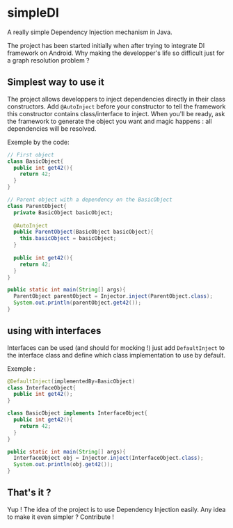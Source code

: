 # simpleDI
A really simple Dependency Injection mechanism in Java.

The project has been started initially when after trying to integrate DI framework on Android. Why making the developper's life so difficult just for a graph resolution problem ?

## Simplest way to use it
The project allows developpers to inject dependencies directly in their class constructors. Add `@AutoInject` before your constructor to tell the framework this constructor contains class/interface to inject.
When you'll be ready, ask the framework to generate the object you want and magic happens : all dependencies will be resolved.

Exemple by the code:

```java
// First object  
class BasicObject{  
  public int get42(){  
    return 42;  
  }  
}  

// Parent object with a dependency on the BasicObject  
class ParentObject{  
  private BasicObject basicObject;  
  
  @AutoInject  
  public ParentObject(BasicObject basicObject){  
    this.basicObject = basicObject;  
  }  
  
  public int get42(){  
    return 42;  
  }  
}  

public static int main(String[] args){  
  ParentObject parentObject = Injector.inject(ParentObject.class);  
  System.out.println(parentObject.get42());  
}  
```
## using with interfaces
Interfaces can be used (and should for mocking !) just add `DefaultInject` to the interface class and define which class implementation to use by default.

Exemple : 
```java
@DefaultInject(implementedBy=BasicObject)
class InterfaceObject{  
  public int get42();
}  

class BasicObject implements InterfaceObject{  
  public int get42(){  
    return 42;  
  }  
}  

public static int main(String[] args){  
  InterfaceObject obj = Injector.inject(InterfaceObject.class);  
  System.out.println(obj.get42());  
}  
```

## That's it ?
Yup ! The idea of the project is to use Dependency Injection easily. Any idea to make it even simpler ? Contribute !
